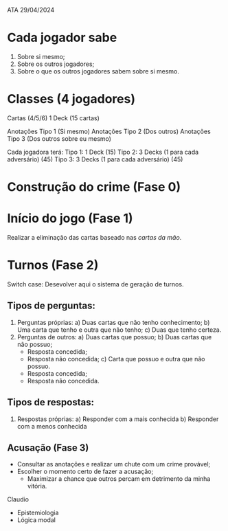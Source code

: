 ATA 29/04/2024

# Cada jogador sabe

1) Sobre si mesmo;
2) Sobre os outros jogadores;
3) Sobre o que os outros jogadores sabem sobre si mesmo.

# Classes (4 jogadores)

Cartas (4/5/6)
1 Deck (15 cartas)

Anotações Tipo 1 (Si mesmo)
Anotações Tipo 2 (Dos outros)
Anotações Tipo 3 (Dos outros sobre eu mesmo)

Cada jogadora terá:
Tipo 1: 1 Deck (15)
Tipo 2: 3 Decks (1 para cada adversário) (45)
Tipo 3: 3 Decks (1 para cada adversário) (45)

# Construção do crime (Fase 0)

# Início do jogo (Fase 1)

Realizar a eliminação das cartas baseado nas *cartas da mão*.

# Turnos (Fase 2)

Switch case: Desevolver aqui o sistema de geração de turnos.

## Tipos de perguntas:

1) Perguntas próprias:
   a) Duas cartas que não tenho conhecimento;
   b) Uma carta que tenho e outra que não tenho;
   c) Duas que tenho certeza.
2) Perguntas de outros:
   a) Duas cartas que possuo;
   b) Duas cartas que não possuo;
    + Resposta concedida;
    + Resposta não concedida;
   c) Carta que possuo e outra que não possuo.
    + Resposta concedida;
    + Resposta não concedida.

## Tipos de respostas:

1) Respostas próprias:
   a) Responder com a mais conhecida
   b) Responder com a menos conhecida

## Acusação (Fase 3)

+ Consultar as anotações e realizar um chute com um crime provável;
+ Escolher o momento certo de fazer a acusação;
  + Maximizar a chance que outros percam em detrimento da minha vitória.

Claudio
+ Epistemiologia
+ Lógica modal